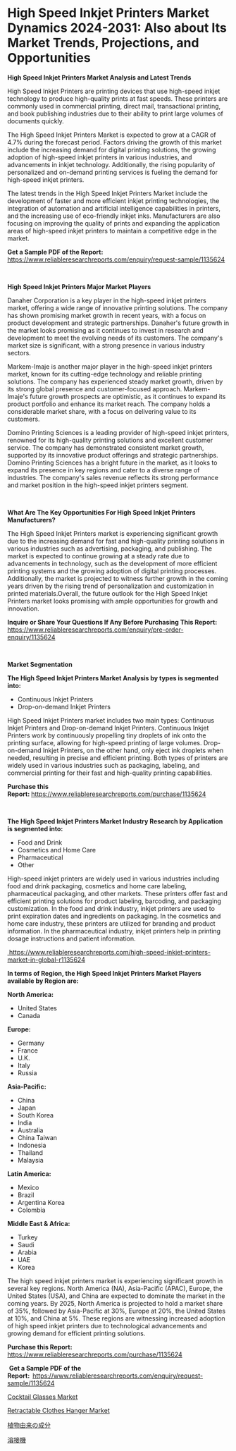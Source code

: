 <p><h1>High Speed Inkjet Printers Market Dynamics 2024-2031: Also about Its Market Trends, Projections, and Opportunities</h1></p><p><strong>High Speed Inkjet Printers Market Analysis and Latest Trends</strong></p>
<p><p>High Speed Inkjet Printers are printing devices that use high-speed inkjet technology to produce high-quality prints at fast speeds. These printers are commonly used in commercial printing, direct mail, transactional printing, and book publishing industries due to their ability to print large volumes of documents quickly.</p><p>The High Speed Inkjet Printers Market is expected to grow at a CAGR of 4.7% during the forecast period. Factors driving the growth of this market include the increasing demand for digital printing solutions, the growing adoption of high-speed inkjet printers in various industries, and advancements in inkjet technology. Additionally, the rising popularity of personalized and on-demand printing services is fueling the demand for high-speed inkjet printers.</p><p>The latest trends in the High Speed Inkjet Printers Market include the development of faster and more efficient inkjet printing technologies, the integration of automation and artificial intelligence capabilities in printers, and the increasing use of eco-friendly inkjet inks. Manufacturers are also focusing on improving the quality of prints and expanding the application areas of high-speed inkjet printers to maintain a competitive edge in the market.</p></p>
<p><strong>Get a Sample PDF of the Report:&nbsp;</strong> <a href="https://www.reliableresearchreports.com/enquiry/request-sample/1135624">https://www.reliableresearchreports.com/enquiry/request-sample/1135624</a></p>
<p>&nbsp;</p>
<p><strong>High Speed Inkjet Printers Major Market Players</strong></p>
<p><p>Danaher Corporation is a key player in the high-speed inkjet printers market, offering a wide range of innovative printing solutions. The company has shown promising market growth in recent years, with a focus on product development and strategic partnerships. Danaher's future growth in the market looks promising as it continues to invest in research and development to meet the evolving needs of its customers. The company's market size is significant, with a strong presence in various industry sectors.</p><p>Markem-Imaje is another major player in the high-speed inkjet printers market, known for its cutting-edge technology and reliable printing solutions. The company has experienced steady market growth, driven by its strong global presence and customer-focused approach. Markem-Imaje's future growth prospects are optimistic, as it continues to expand its product portfolio and enhance its market reach. The company holds a considerable market share, with a focus on delivering value to its customers.</p><p>Domino Printing Sciences is a leading provider of high-speed inkjet printers, renowned for its high-quality printing solutions and excellent customer service. The company has demonstrated consistent market growth, supported by its innovative product offerings and strategic partnerships. Domino Printing Sciences has a bright future in the market, as it looks to expand its presence in key regions and cater to a diverse range of industries. The company's sales revenue reflects its strong performance and market position in the high-speed inkjet printers segment.</p></p>
<p>&nbsp;</p>
<p><strong>What Are The Key Opportunities For High Speed Inkjet Printers Manufacturers?</strong></p>
<p><p>The High Speed Inkjet Printers market is experiencing significant growth due to the increasing demand for fast and high-quality printing solutions in various industries such as advertising, packaging, and publishing. The market is expected to continue growing at a steady rate due to advancements in technology, such as the development of more efficient printing systems and the growing adoption of digital printing processes. Additionally, the market is projected to witness further growth in the coming years driven by the rising trend of personalization and customization in printed materials.Overall, the future outlook for the High Speed Inkjet Printers market looks promising with ample opportunities for growth and innovation.</p></p>
<p><strong>Inquire or Share Your Questions If Any Before Purchasing This Report:</strong> <a href="https://www.reliableresearchreports.com/enquiry/pre-order-enquiry/1135624">https://www.reliableresearchreports.com/enquiry/pre-order-enquiry/1135624</a></p>
<p>&nbsp;</p>
<p><strong>Market Segmentation</strong></p>
<p><strong>The High Speed Inkjet Printers Market Analysis by types is segmented into:</strong></p>
<p><ul><li>Continuous Inkjet Printers</li><li>Drop-on-demand Inkjet Printers</li></ul></p>
<p><p>High Speed Inkjet Printers market includes two main types: Continuous Inkjet Printers and Drop-on-demand Inkjet Printers. Continuous Inkjet Printers work by continuously propelling tiny droplets of ink onto the printing surface, allowing for high-speed printing of large volumes. Drop-on-demand Inkjet Printers, on the other hand, only eject ink droplets when needed, resulting in precise and efficient printing. Both types of printers are widely used in various industries such as packaging, labeling, and commercial printing for their fast and high-quality printing capabilities.</p></p>
<p><strong>Purchase this Report:&nbsp;</strong><a href="https://www.reliableresearchreports.com/purchase/1135624">https://www.reliableresearchreports.com/purchase/1135624</a></p>
<p>&nbsp;</p>
<p><strong>The High Speed Inkjet Printers Market Industry Research by Application is segmented into:</strong></p>
<p><ul><li>Food and Drink</li><li>Cosmetics and Home Care</li><li>Pharmaceutical</li><li>Other</li></ul></p>
<p><p>High-speed inkjet printers are widely used in various industries including food and drink packaging, cosmetics and home care labeling, pharmaceutical packaging, and other markets. These printers offer fast and efficient printing solutions for product labeling, barcoding, and packaging customization. In the food and drink industry, inkjet printers are used to print expiration dates and ingredients on packaging. In the cosmetics and home care industry, these printers are utilized for branding and product information. In the pharmaceutical industry, inkjet printers help in printing dosage instructions and patient information.</p></p>
<p><a href="https://www.reliableresearchreports.com/high-speed-inkjet-printers-market-in-global-r1135624">&nbsp;https://www.reliableresearchreports.com/high-speed-inkjet-printers-market-in-global-r1135624</a></p>
<p><strong>In terms of Region, the High Speed Inkjet Printers Market Players available by Region are:</strong></p>
<p>
    <p> <strong> North America: </strong>
        <ul>
            <li>United States</li>
            <li>Canada</li>
        </ul>
        </p> 
    <p> <strong> Europe: </strong>
        <ul>
            <li>Germany</li>
            <li>France</li>
            <li>U.K.</li>
            <li>Italy</li>
            <li>Russia</li>
        </ul>
        </p> 
    <p> <strong> Asia-Pacific: </strong>
        <ul>
            <li>China</li>
            <li>Japan</li>
            <li>South Korea</li>
            <li>India</li>
            <li>Australia</li>
            <li>China Taiwan</li>
            <li>Indonesia</li>
            <li>Thailand</li>
            <li>Malaysia</li>
        </ul>
        </p> 
    <p> <strong> Latin America: </strong>
        <ul>
            <li>Mexico</li>
            <li>Brazil</li>
            <li>Argentina Korea</li>
            <li>Colombia</li>
        </ul>
        </p> 
    <p> <strong> Middle East & Africa: </strong>
        <ul>
            <li>Turkey</li>
            <li>Saudi</li>
            <li>Arabia</li>
            <li>UAE</li>
            <li>Korea</li>
        </ul>
    </p>
    </p>
<p><p>The high speed inkjet printers market is experiencing significant growth in several key regions. North America (NA), Asia-Pacific (APAC), Europe, the United States (USA), and China are expected to dominate the market in the coming years. By 2025, North America is projected to hold a market share of 35%, followed by Asia-Pacific at 30%, Europe at 20%, the United States at 10%, and China at 5%. These regions are witnessing increased adoption of high speed inkjet printers due to technological advancements and growing demand for efficient printing solutions.</p></p>
<p><strong>Purchase this Report: </strong><a href="https://www.reliableresearchreports.com/purchase/1135624">https://www.reliableresearchreports.com/purchase/1135624</a></p>
<p>&nbsp;<strong>Get a Sample PDF of the Report:&nbsp;&nbsp;</strong><a href="https://www.reliableresearchreports.com/enquiry/request-sample/1135624">https://www.reliableresearchreports.com/enquiry/request-sample/1135624</a></p>
<p><strong></strong></p>
<p><p><a href="https://www.linkedin.com/pulse/cocktail-glasses-market-insights-cagr-trends-growth-strategies-aqxne?trackingId=RyYAFyNzFa0l9QLznOo3zQ%3D%3D">Cocktail Glasses Market</a></p><p><a href="https://www.linkedin.com/pulse/retractable-clothes-hanger-market-key-successful-business-jzloe?trackingId=sL1YwCwbvTTFe7WfPqakwg%3D%3D">Retractable Clothes Hanger Market</a></p><p><a href="https://github.com/SantosDicki04/Market-Research-Report-List-1/blob/main/755526129811.md">植物由来の成分</a></p><p><a href="https://github.com/moulafa/Market-Research-Report-List-1/blob/main/292536629808.md">溶接機</a></p></p>